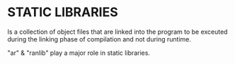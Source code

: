 # STATIC LIBRARIES

Is a collection of object files that are linked into the program to be exceuted during the linking phase of compilation and not during runtime.

"ar" & "ranlib" play a major role in static libraries.
